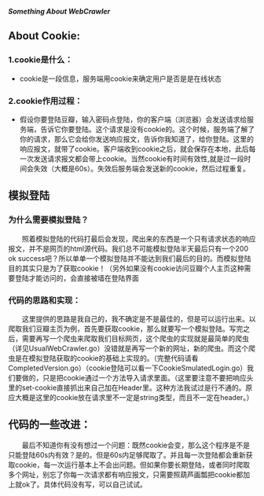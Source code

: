***Something About WebCrawler***

## About Cookie:

### 1.cookie是什么：

+ cookie是一段信息，服务端用cookie来确定用户是否是是在线状态


### 2.cookie作用过程：

+ 假设你要登陆豆瓣，输入密码点登陆，你的客户端（浏览器）会发送请求给服务端，告诉它你要登陆。这个请求是没有cookie的。这个时候，服务端了解了你的请求，那么它会给你发送响应报文，告诉你我知道了，给你登陆。这里的响应报文，就带了cookie。客户端收到cookie之后，就会保存在本地，此后每一次发送请求报文都会带上cookie。当然cookie有时间有效性,就是过一段时间会失效（大概是60s）。失效后服务端会发送新的cookie，然后过程重复。


##  模拟登陆

### 为什么需要模拟登陆？

<p style="text-indent:2em">照着模拟登陆的代码打最后会发现，爬出来的东西是一个只有请求状态的响应报文，并不是网页的html源代码。我们总不可能模拟登陆半天最后只有一个200 ok success吧？所以单单一个模拟登陆并不能达到我们最后的目的。而模拟登陆目的其实只是为了获取cookie！（另外如果没有cookie访问豆瓣个人主页这种需要登陆才能访问的，会直接被墙在登陆界面</p>

### 代码的思路和实现：

<p style="text-indent:2em">这里提供的思路是我自己的，我不确定是不是最佳的，但是可以运行出来。以爬取我们豆瓣主页为例，首先要获取cookie，那么就要写一个模拟登陆。写完之后，需要再写一个爬虫来爬取我们目标网页，这个爬虫的实现就是最简单的爬虫（详见UsualWebCrawler.go）没错就是再写一个新的网址，新的爬虫。而这个爬虫是在模拟登陆获取的cookie的基础上实现的。（完整代码请看CompletedVersion.go）（cookie登陆可以看一下CookieSmulatedLogin.go）我们要做的，只是把cookie通过一个方法导入请求里面。（这里要注意不要把响应头里的set-cookie直接抓出来自己加在Header里。这种方法我试过是行不通的。原应大概是这里的cookie放在请求里不一定是string类型，而且不一定在header。）</p>



## 代码的一些改进：

<p style="text-indent:2em">最后不知道你有没有想过一个问题：既然cookie会变，那么这个程序是不是只能登陆60s内有效？是的。但是60s内足够爬取了。并且每一次登陆都会重新获取cookie，每一次运行基本上不会出问题。但如果你要长期登陆，或者同时爬取多个网址，别忘了你每一次请求都有响应报文，只需要照葫芦画瓢把cookie都加上就ok了。具体代码没有写，可以自己试试。

